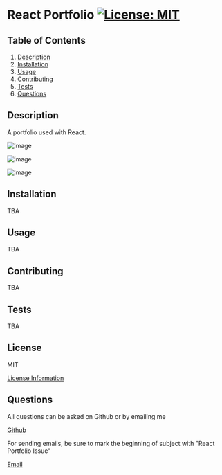 # React Portfolio [![License: MIT](https://img.shields.io/badge/License-MIT-yellow.svg)](https://opensource.org/licenses/MIT)

## Table of Contents

1. [Description](#description)
2. [Installation](#installation)
3. [Usage](#usage)
4. [Contributing](#contributing)
5. [Tests](#tests)
6. [Questions](#questions)

## Description

A portfolio used with React.

![image](https://user-images.githubusercontent.com/6201053/137664527-82be0dc0-75c8-4c8e-aba0-1c4089b9b7a8.png)

![image](https://user-images.githubusercontent.com/6201053/137664545-bb8d4e82-0174-4448-80db-bbe1627e2c81.png)

![image](https://user-images.githubusercontent.com/6201053/137664700-54598f67-5a3e-4481-b65c-7f92f66f48df.png)

## Installation

TBA

## Usage

TBA

## Contributing

TBA

## Tests

TBA

## License

MIT

[License Information](https://opensource.org/licenses/MIT)
    

## Questions

All questions can be asked on Github or by emailing me

[Github](https://www.github.com/mels065)

For sending emails, be sure to mark the beginning of subject with "React Portfolio Issue"

[Email](mailto:mellusbrandon@gmail.com)
  
